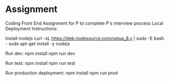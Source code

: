 # Assignment
Coding Front End Assignment for P to complete P's interview process
Local Deployment Instructions:

Install nodejs
    curl -sL https://deb.nodesource.com/setup_8.x | sudo -E bash -
    sudo apt-get install -y nodejs

Run dev:
	npm install
	npm run dev

Run test:
	npm install
	npm run test

Run production deployment:
	npm install
	npm run prod
